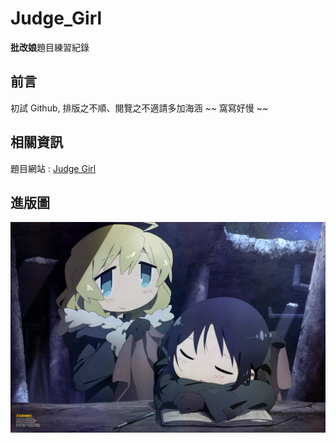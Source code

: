 # Judge_Girl
 **批改娘**題目練習紀錄

## 前言
初試 Github, 排版之不順、閱覽之不適請多加海涵
~~ 窩寫好慢 ~~

## 相關資訊
題目網站 : [Judge Girl](https://judgegirl.csie.org/)

## 進版圖
![image](https://github.com/Shiritai/Judge_Girl/blob/main/wallpaper422.jpg)
